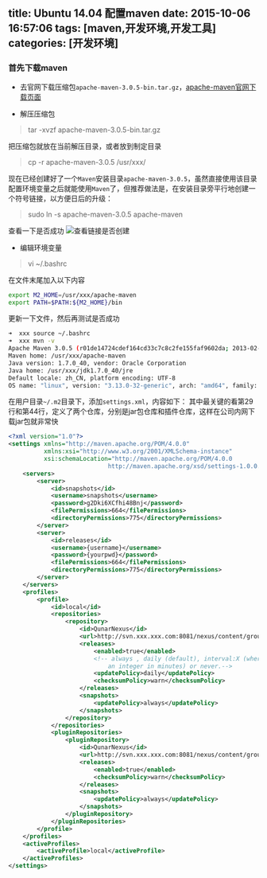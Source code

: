 title: Ubuntu 14.04 配置maven
date: 2015-10-06 16:57:06
tags: [maven,开发环境,开发工具]
categories: [开发环境]
---
### 首先下载maven
* 去官网下载压缩包`apache-maven-3.0.5-bin.tar.gz`，[apache-maven官网下载页面](http://maven.apache.org/download.cgi)

* 解压压缩包

>tar -xvzf apache-maven-3.0.5-bin.tar.gz

把压缩包就放在当前解压目录，或者放到制定目录
>cp -r apache-maven-3.0.5 /usr/xxx/

现在已经创建好了一个`Maven`安装目录`apache-maven-3.0.5`，虽然直接使用该目录配置环境变量之后就能使用`Maven`了，但推荐做法是，在安装目录旁平行地创建一个符号链接，以方便日后的升级：
>sudo ln -s apache-maven-3.0.5 apache-maven

查看一下是否成功
![查看链接是否创建](https://blog-1254094716.cos.ap-chengdu.myqcloud.com/note_Ubuntu配置maven01.png)

* 编辑环境变量

>vi ~/.bashrc

在文件末尾加入以下内容
```bash
export M2_HOME=/usr/xxx/apache-maven
export PATH=$PATH:${M2_HOME}/bin
```

更新一下文件，然后再测试是否成功
```bash
​➜  xxx source ~/.bashrc
➜  xxx mvn -v
Apache Maven 3.0.5 (r01de14724cdef164cd33c7c8c2fe155faf9602da; 2013-02-19 21:51:28+0800)
Maven home: /usr/xxx/apache-maven
Java version: 1.7.0_40, vendor: Oracle Corporation
Java home: /usr/xxx/jdk1.7.0_40/jre
Default locale: zh_CN, platform encoding: UTF-8
OS name: "linux", version: "3.13.0-32-generic", arch: "amd64", family: "unix"
```

在用户目录`~/.m2`目录下，添加`settings.xml`，内容如下：
其中最关键的看第29行和第44行，定义了两个仓库，分别是jar包仓库和插件仓库，这样在公司内网下载jar包就非常快
```xml
<?xml version="1.0"?>
<settings xmlns="http://maven.apache.org/POM/4.0.0"
          xmlns:xsi="http://www.w3.org/2001/XMLSchema-instance"
          xsi:schemaLocation="http://maven.apache.org/POM/4.0.0
                            http://maven.apache.org/xsd/settings-1.0.0.xsd">
    <servers>
        <server>
            <id>snapshots</id>
            <username>snapshots</username>
            <password>g2Dki6XCfhi48Bnj</password>
            <filePermissions>664</filePermissions>
            <directoryPermissions>775</directoryPermissions>
        </server>
        <server>
            <id>releases</id>
            <username>{username}</username>
            <password>{yourpwd}</password>
            <filePermissions>664</filePermissions>
            <directoryPermissions>775</directoryPermissions>
        </server>
    </servers>
    <profiles>
        <profile>
            <id>local</id>
            <repositories>
                <repository>
                    <id>QunarNexus</id>
                    <url>http://svn.xxx.xxx.com:8081/nexus/content/groups/public</url>
                    <releases>
                        <enabled>true</enabled>
                        <!-- always , daily (default), interval:X (where X is 
                            an integer in minutes) or never.-->
                        <updatePolicy>daily</updatePolicy>
                        <checksumPolicy>warn</checksumPolicy>
                    </releases>
                    <snapshots>
                        <updatePolicy>always</updatePolicy>
                    </snapshots>
                </repository>
            </repositories>
            <pluginRepositories>
                <pluginRepository>
                    <id>QunarNexus</id>
                    <url>http://svn.xxx.xxx.com:8081/nexus/content/groups/public</url>
                    <releases>
                        <enabled>true</enabled>
                        <checksumPolicy>warn</checksumPolicy>
                    </releases>
                    <snapshots>
                        <updatePolicy>always</updatePolicy>
                    </snapshots>
                </pluginRepository>
            </pluginRepositories>
        </profile>
    </profiles>
    <activeProfiles>
        <activeProfile>local</activeProfile>
    </activeProfiles>
</settings>
```
